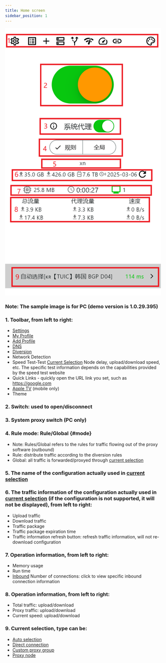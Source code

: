 ```yaml
---
title: Home screen
sidebar_position: 1
---
```


![](./img/home.png#center)

### Note: The sample image is for PC (demo version is 1.0.29.395)

### 1. Toolbar, from left to right:
- [Settings](../app-manual/settings.md)
- [My Profile](../app-manual/my-profiles.md)
- [Add Profile](../app-manual/add-profiles.md)
- [DNS](../app-manual/dns.md)
- [Diversion](../app-manual/diversion.md)
- Network Detection
- Speed ​​Test-Test [Current Selection](../app-manual/glossary.md) Node delay, upload/download speed, etc. The specific test information depends on the capabilities provided by the speed test website
- Quick Links - quickly open the URL link you set, such as https://google.com
- [Apple TV](../app-manual/appletv-home.md) (mobile only)
- Theme

### 2. Switch: used to open/disconnect

### 3. System proxy switch (PC only)

### 4. Rule mode: Rule/Global {#mode}
- Note: Rules/Global refers to the rules for traffic flowing out of the proxy software (outbound)
- Rule: distribute traffic according to the diversion rules
- Global: all traffic is forwarded/proxyed through [current selection](../app-manual/glossary.md)

### 5. The name of the configuration actually used in [current selection](../app-manual/glossary.md)

### 6. The traffic information of the configuration actually used in [current selection](../app-manual/glossary.md) (if the configuration is not supported, it will not be displayed), from left to right:
- Upload traffic
- Download traffic
- Traffic package
- Traffic package expiration time
- Traffic information refresh button: refresh traffic information, will not re-download configuration

### 7. Operation information, from left to right:
- Memory usage
- Run time
- [Inbound](../app-manual/glossary.md) Number of connections: click to view specific inbound connection information

### 8. Operation information, from left to right:
- Total traffic: upload/download
- Proxy traffic: upload/download
- Current speed: upload/download

### 9. Current selection, type can be:
- [Auto selection](../app-manual/glossary.md)
- [Direct connection](../app-manual/glossary.md)
- [Custom proxy group](../app-manual/glossary.md)
- [Proxy node](../app-manual/glossary.md)